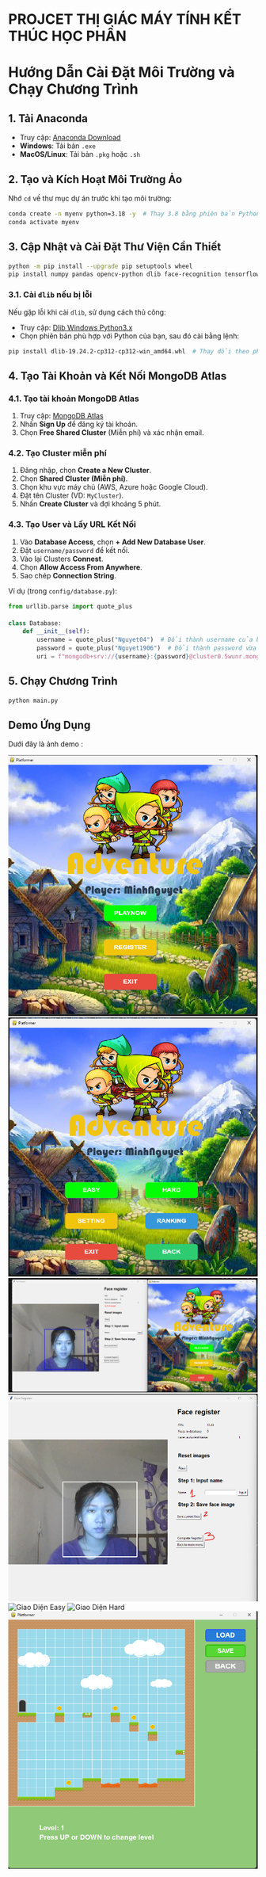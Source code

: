 # PROJCET THỊ GIÁC MÁY TÍNH KẾT THÚC HỌC PHẦN

# Hướng Dẫn Cài Đặt Môi Trường và Chạy Chương Trình

## 1. Tải Anaconda

- Truy cập: [Anaconda Download](https://www.anaconda.com/download)
- **Windows**: Tải bản `.exe`
- **MacOS/Linux**: Tải bản `.pkg` hoặc `.sh`

## 2. Tạo và Kích Hoạt Môi Trường Ảo

Nhớ `cd` về thư mục dự án trước khi tạo môi trường:

```sh
conda create -n myenv python=3.18 -y  # Thay 3.8 bằng phiên bản Python mong muốn mà bạn đang sài
conda activate myenv
```

## 3. Cập Nhật và Cài Đặt Thư Viện Cần Thiết

```sh
python -m pip install --upgrade pip setuptools wheel
pip install numpy pandas opencv-python dlib face-recognition tensorflow torch torchvision pymongo flask pygame
```

### 3.1. Cài `dlib` nếu bị lỗi

Nếu gặp lỗi khi cài `dlib`, sử dụng cách thủ công:

- Truy cập: [Dlib Windows Python3.x](https://github.com/z-mahmud22/Dlib_Windows_Python3.x)
- Chọn phiên bản phù hợp với Python của bạn, sau đó cài bằng lệnh:

```sh
pip install dlib‑19.24.2‑cp312‑cp312‑win_amd64.whl  # Thay đổi theo phiên bản
```

## 4. Tạo Tài Khoản và Kết Nối MongoDB Atlas

### 4.1. Tạo tài khoản MongoDB Atlas

1. Truy cập: [MongoDB Atlas](https://www.mongodb.com/atlas)
2. Nhấn **Sign Up** để đăng ký tài khoản.
3. Chọn **Free Shared Cluster** (Miễn phí) và xác nhận email.

### 4.2. Tạo Cluster miễn phí

1. Đăng nhập, chọn **Create a New Cluster**.
2. Chọn **Shared Cluster (Miễn phí)**.
3. Chọn khu vực máy chủ (AWS, Azure hoặc Google Cloud).
4. Đặt tên Cluster (VD: `MyCluster`).
5. Nhấn **Create Cluster** và đợi khoảng 5 phút.

### 4.3. Tạo User và Lấy URL Kết Nối

1. Vào **Database Access**, chọn **+ Add New Database User**.
2. Đặt `username/password` để kết nối.
3. Vào lại Clusters **Connest**.
4. Chọn **Allow Access From Anywhere**.
5. Sao chép **Connection String**.

Ví dụ (trong `config/database.py`):

```python
from urllib.parse import quote_plus

class Database:
    def __init__(self):
        username = quote_plus("Nguyet04")  # Đổi thành username của bạn
        password = quote_plus("Nguyet1906")  # Đổi thành password vừa tạo
        uri = f"mongodb+srv://{username}:{password}@cluster0.5wunr.mongodb.net/?retryWrites=true&w=majority&appName=Cluster0"
```

## 5. Chạy Chương Trình

```sh
python main.py
```
## Demo Ứng Dụng

Dưới đây là ảnh demo :

![Giao Diện Chính](/demo/giaodien.png)
![Giao Diện Playnow](/demo/giaodien1.png)
![Giao Diện Đăng Kí Bảng Khôn Mặt](/demo/dangky.png)
![Cách Đăng Kí Bảng Khôn Mặt](/demo/cachdangky.png)
![Giao Diện Easy](/demo/daodieneasy.png)
![Giao Diện Hard](/demo/daodienhard.png)
![Giao Diện Setting](/demo/setting.png)
```
